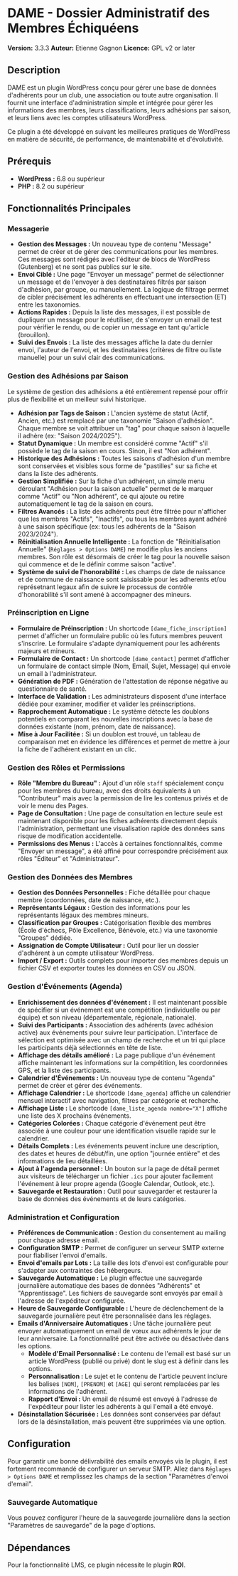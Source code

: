 # DAME - Dossier Administratif des Membres Échiquéens

**Version:** 3.3.3
**Auteur:** Etienne Gagnon
**Licence:** GPL v2 or later

## Description
DAME est un plugin WordPress conçu pour gérer une base de données d'adhérents pour un club, une association ou toute autre organisation. Il fournit une interface d'administration simple et intégrée pour gérer les informations des membres, leurs classifications, leurs adhésions par saison, et leurs liens avec les comptes utilisateurs WordPress.

Ce plugin a été développé en suivant les meilleures pratiques de WordPress en matière de sécurité, de performance, de maintenabilité et d'évolutivité.

## Prérequis

*   **WordPress :** 6.8 ou supérieur
*   **PHP :** 8.2 ou supérieur

## Fonctionnalités Principales

### Messagerie

*   **Gestion des Messages :** Un nouveau type de contenu "Message" permet de créer et de gérer des communications pour les membres. Ces messages sont rédigés avec l'éditeur de blocs de WordPress (Gutenberg) et ne sont pas publics sur le site.
*   **Envoi Ciblé :** Une page "Envoyer un message" permet de sélectionner un message et de l'envoyer à des destinataires filtrés par saison d'adhésion, par groupe, ou manuellement. La logique de filtrage permet de cibler précisément les adhérents en effectuant une intersection (ET) entre les taxonomies.
*   **Actions Rapides :** Depuis la liste des messages, il est possible de dupliquer un message pour le réutiliser, de s'envoyer un email de test pour vérifier le rendu, ou de copier un message en tant qu'article (brouillon).
*   **Suivi des Envois :** La liste des messages affiche la date du dernier envoi, l'auteur de l'envoi, et les destinataires (critères de filtre ou liste manuelle) pour un suivi clair des communications.

### Gestion des Adhésions par Saison

Le système de gestion des adhésions a été entièrement repensé pour offrir plus de flexibilité et un meilleur suivi historique.

*   **Adhésion par Tags de Saison :** L'ancien système de statut (Actif, Ancien, etc.) est remplacé par une taxonomie "Saison d'adhésion". Chaque membre se voit attribuer un "tag" pour chaque saison à laquelle il adhère (ex: "Saison 2024/2025").
*   **Statut Dynamique :** Un membre est considéré comme "Actif" s'il possède le tag de la saison en cours. Sinon, il est "Non adhérent".
*   **Historique des Adhésions :** Toutes les saisons d'adhésion d'un membre sont conservées et visibles sous forme de "pastilles" sur sa fiche et dans la liste des adhérents.
*   **Gestion Simplifiée :** Sur la fiche d'un adhérent, un simple menu déroulant "Adhésion pour la saison actuelle" permet de le marquer comme "Actif" ou "Non adhérent", ce qui ajoute ou retire automatiquement le tag de la saison en cours.
*   **Filtres Avancés :** La liste des adhérents peut être filtrée pour n'afficher que les membres "Actifs", "Inactifs", ou tous les membres ayant adhéré à une saison spécifique (ex: tous les adhérents de la "Saison 2023/2024").
*   **Réinitialisation Annuelle Intelligente :** La fonction de "Réinitialisation Annuelle" (`Réglages > Options DAME`) ne modifie plus les anciens membres. Son rôle est désormais de créer le tag pour la nouvelle saison qui commence et de le définir comme saison "active".
*   **Système de suivi de l'honorabilité :** Les champs de date de naissance et de commune de naissance sont saisissable pour les adherents et/ou représetnant legaux afin de suivre le processus de contrôle d'honorabilité s'il sont amené à accompagner des mineurs.

### Préinscription en Ligne

*   **Formulaire de Préinscription :** Un shortcode `[dame_fiche_inscription]` permet d'afficher un formulaire public où les futurs membres peuvent s'inscrire. Le formulaire s'adapte dynamiquement pour les adhérents majeurs et mineurs.
*   **Formulaire de Contact :** Un shortcode `[dame_contact]` permet d'afficher un formulaire de contact simple (Nom, Email, Sujet, Message) qui envoie un email à l'administrateur.
*   **Génération de PDF :** Génération de l'attestation de réponse négative au questionnaire de santé.
*   **Interface de Validation :** Les administrateurs disposent d'une interface dédiée pour examiner, modifier et valider les préinscriptions.
*   **Rapprochement Automatique :** Le système détecte les doublons potentiels en comparant les nouvelles inscriptions avec la base de données existante (nom, prénom, date de naissance).
*   **Mise à Jour Facilitée :** Si un doublon est trouvé, un tableau de comparaison met en évidence les différences et permet de mettre à jour la fiche de l'adhérent existant en un clic.

### Gestion des Rôles et Permissions

*   **Rôle "Membre du Bureau" :** Ajout d'un rôle `staff` spécialement conçu pour les membres du bureau, avec des droits équivalents à un "Contributeur" mais avec la permission de lire les contenus privés et de voir le menu des Pages.
*   **Page de Consultation :** Une page de consultation en lecture seule est maintenant disponible pour les fiches adhérents directement depuis l'administration, permettant une visualisation rapide des données sans risque de modification accidentelle.
*   **Permissions des Menus :** L'accès à certaines fonctionnalités, comme "Envoyer un message", a été affiné pour correspondre précisément aux rôles "Éditeur" et "Administrateur".

### Gestion des Données des Membres

*   **Gestion des Données Personnelles :** Fiche détaillée pour chaque membre (coordonnées, date de naissance, etc.).
*   **Représentants Légaux :** Gestion des informations pour les représentants légaux des membres mineurs.
*   **Classification par Groupes :** Catégorisation flexible des membres (École d'échecs, Pôle Excellence, Bénévole, etc.) via une taxonomie "Groupes" dédiée.
*   **Assignation de Compte Utilisateur :** Outil pour lier un dossier d'adhérent à un compte utilisateur WordPress.
*   **Import / Export :** Outils complets pour importer des membres depuis un fichier CSV et exporter toutes les données en CSV ou JSON.

### Gestion d'Événements (Agenda)

*   **Enrichissement des données d'événement :** Il est maintenant possible de spécifier si un événement est une compétition (individuelle ou par équipe) et son niveau (départementale, régionale, nationale).
*   **Suivi des Participants :** Association des adhérents (avec adhésion active) aux événements pour suivre leur participation. L'interface de sélection est optimisée avec un champ de recherche et un tri qui place les participants déjà sélectionnés en tête de liste.
*   **Affichage des détails amélioré :** La page publique d'un événement affiche maintenant les informations sur la compétition, les coordonnées GPS, et la liste des participants.
*   **Calendrier d'Événements :** Un nouveau type de contenu "Agenda" permet de créer et gérer des événements.
*   **Affichage Calendrier :** Le shortcode `[dame_agenda]` affiche un calendrier mensuel interactif avec navigation, filtres par catégorie et recherche.
*   **Affichage Liste :** Le shortcode `[dame_liste_agenda nombre="X"]` affiche une liste des X prochains événements.
*   **Catégories Colorées :** Chaque catégorie d'événement peut être associée à une couleur pour une identification visuelle rapide sur le calendrier.
*   **Détails Complets :** Les événements peuvent inclure une description, des dates et heures de début/fin, une option "journée entière" et des informations de lieu détaillées.
*   **Ajout à l'agenda personnel :** Un bouton sur la page de détail permet aux visiteurs de télécharger un fichier `.ics` pour ajouter facilement l'événement à leur propre agenda (Google Calendar, Outlook, etc.).
*   **Sauvegarde et Restauration :** Outil pour sauvegarder et restaurer la base de données des événements et de leurs catégories.

### Administration et Configuration

*   **Préférences de Communication :** Gestion du consentement au mailing pour chaque adresse email.
*   **Configuration SMTP :** Permet de configurer un serveur SMTP externe pour fiabiliser l'envoi d'emails.
*   **Envoi d'emails par Lots :** La taille des lots d'envoi est configurable pour s'adapter aux contraintes des hébergeurs.
*   **Sauvegarde Automatique :** Le plugin effectue une sauvegarde journalière automatique des bases de données "Adhérents" et "Apprentissage". Les fichiers de sauvegarde sont envoyés par email à l'adresse de l'expéditeur configurée.
*   **Heure de Sauvegarde Configurable :** L'heure de déclenchement de la sauvegarde journalière peut être personnalisée dans les réglages.
*   **Emails d'Anniversaire Automatiques :** Une tâche journalière peut envoyer automatiquement un email de vœux aux adhérents le jour de leur anniversaire. La fonctionnalité peut être activée ou désactivée dans les options.
    *   **Modèle d'Email Personnalisé :** Le contenu de l'email est basé sur un article WordPress (publié ou privé) dont le slug est à définir dans les options.
    *   **Personnalisation :** Le sujet et le contenu de l'article peuvent inclure les balises `[NOM]`, `[PRENOM]` et `[AGE]` qui seront remplacées par les informations de l'adhérent.
    *   **Rapport d'Envoi :** Un email de résumé est envoyé à l'adresse de l'expéditeur pour lister les adhérents à qui l'email a été envoyé.
*   **Désinstallation Sécurisée :** Les données sont conservées par défaut lors de la désinstallation, mais peuvent être supprimées via une option.

## Configuration

Pour garantir une bonne délivrabilité des emails envoyés via le plugin, il est fortement recommandé de configurer un serveur SMTP. Allez dans `Réglages > Options DAME` et remplissez les champs de la section "Paramètres d'envoi d'email".

### Sauvegarde Automatique

Vous pouvez configurer l'heure de la sauvegarde journalière dans la section "Paramètres de sauvegarde" de la page d'options.

## Dépendances

Pour la fonctionnalité LMS, ce plugin nécessite le plugin **ROI**.